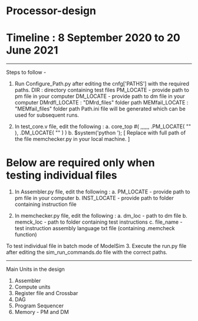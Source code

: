 # Processor-design

Timeline : 8 September 2020 to 20 June 2021
=

---------------------------------------------------------------

Steps to follow -

1. Run Configure_Path.py after editing the cnfg['PATHS'] with the required paths.
        DIR : directory containing test files
        PM_LOCATE - provide path to pm file in your computer
        DM_LOCATE - provide path to dm file in your computer
        DMrdfl_LOCATE : "DMrd_files" folder path
        MEMfail_LOCATE : "MEMfail_files" folder path
   Path.ini file will be generated which can be used for subsequent runs.

2. In test_core.v file, edit the following :
        a. core_top #( ,,,,,, .PM_LOCATE( "<path to pm_file.txt>" ), .DM_LOCATE( "<path to dm_file.txt>" ) )
        b. $system('python <filepath>');        [ Replace <filepath> with full path of the file memchecker.py in your local machine. ]

Below are required only when testing individual files
=======================================
1. In Assembler.py file, edit the following : 
        a. PM_LOCATE - provide path to pm file in your computer
        b. INST_LOCATE - provide path to folder containing instruction file
        
2. In memchecker.py file, edit the following :
        a. dm_loc - path to dm file
        b. memck_loc - path to folder containing test instructions
        c. file_name - test instruction assembly language txt file (containing .memcheck function)
        
To test individual file in batch mode of ModelSim
3. Execute the run.py file after editing the sim_run_commands.do file with the correct paths.

---------------------------------------------------------------

Main Units in the design
1. Assembler
2. Compute units
3. Register file and Crossbar
4. DAG
5. Program Sequencer
6. Memory - PM and DM

